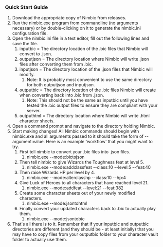 ### Quick Start Guide
1. Download the appropriate copy of Nimbic from releases.  
2. Run the nimbic.exe program from commandline (no arguments necessary) or by double-clicking on it to generate the nimbic.ini configuration file.  
3. Open the nimbic.ini file in a text editor, fill out the following lines and save the file.  
    1. inputbic = The directory location of the .bic files that Nimbic will convert to .json.  
    2. outputjson = The directory location where Nimbic will write .json files after converting them from .bic.  
    3. inputjson = The directory location of the .json files that Nimbic will modify.  
        1. Note: It is probably most convenient to use the same directory for both outputjson and inputjson.  
    4. outputbic = The directory location of the .bic files Nimbic will create when converting back into .bic from .json.  
        1. Note: This should not be the same as inputbic until you have tested the .bic output files to ensure they are compliant with your server.  
    5. outputhtml = The directory location where Nimbic will write .html character sheets.  
4. Open a command prompt and navigate to the directory holding Nimbic.  
5. Start making changes! All Nimbic commands should begin with nimbic.exe and all arguments passed to it should take the form of --argument:value. Here is an example 'workflow' that you might want to try.  
    1. First tell nimbic to convert your .bic files into .json files.  
        1. nimbic.exe --mode:bictojson  
    2. Then tell nimbic to give Wizards the Toughness feat at level 5.  
        1. nimbic.exe --mode:addclassfeat --class:10 --level:5 --feat:40  
    3. Then raise Wizards HP per level by 4.  
        1. nimbic.exe --mode:alterclasshp --class:10 --hp:4  
    4. Give Luck of Heroes to all characters that have reached level 21.  
        1. nimbic.exe --mode:addfeat --level:21 --feat:382  
    5. Create some character sheets out of your newly modified characters.  
        1. nimbic.exe --mode:jsontohtml  
    6. Finally convert your updated characters back to .bic to actually play them.  
        1. nimbic.exe --mode:jsontobic  
6. That's all there is to it. Remember that if your inputbic and outputbic directories are different (and they should be - at least initially) that you may have to copy files from your outputbic folder to your character vault folder to actually use them.  